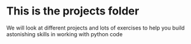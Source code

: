 # This is the projects folder

We will look at different projects and lots of exercises to help you build astonishing skills in working with python code 
